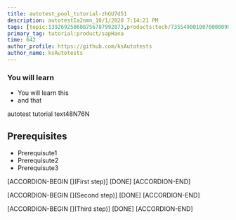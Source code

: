 ```yaml
---
title: autotest_pool_tutorial-zhGU7d51
description: autotestIa2nmn_10/1/2020 7:14:21 PM
tags: [topic:139269250608756787992873,products:tech/73554900100700000996,tutorial:experience/advanced]
primary_tag: tutorial:product/sapHana
time: 642
author_profile: https://github.com/ksAutotests
author_name: ksAutotests
---
```

### You will learn
- You will learn this
- and that

autotest tutorial text48N76N

## Prerequisites
- Prerequisute1
- Prerequisute2
- Prerequisute3

[ACCORDION-BEGIN [](First step)]
[DONE]
[ACCORDION-END]

[ACCORDION-BEGIN [](Second step)]
[DONE]
[ACCORDION-END]

[ACCORDION-BEGIN [](Third step)]
[DONE]
[ACCORDION-END]

